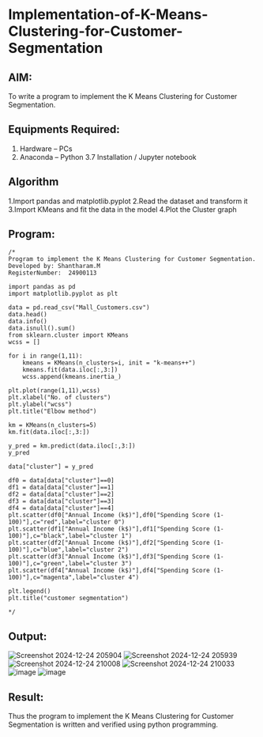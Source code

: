 # Implementation-of-K-Means-Clustering-for-Customer-Segmentation

## AIM:
To write a program to implement the K Means Clustering for Customer Segmentation.

## Equipments Required:
1. Hardware – PCs
2. Anaconda – Python 3.7 Installation / Jupyter notebook

## Algorithm
1.Import pandas and matplotlib.pyplot
2.Read the dataset and transform it
3.Import KMeans and fit the data in the model
4.Plot the Cluster graph

## Program:
```
/*
Program to implement the K Means Clustering for Customer Segmentation.
Developed by: Shantharam.M
RegisterNumber:  24900113

import pandas as pd
import matplotlib.pyplot as plt

data = pd.read_csv("Mall_Customers.csv")
data.head()
data.info()
data.isnull().sum()
from sklearn.cluster import KMeans
wcss = []

for i in range(1,11):
    kmeans = KMeans(n_clusters=i, init = "k-means++")
    kmeans.fit(data.iloc[:,3:])
    wcss.append(kmeans.inertia_)

plt.plot(range(1,11),wcss)
plt.xlabel("No. of clusters")
plt.ylabel("wcss")
plt.title("Elbow method")

km = KMeans(n_clusters=5)
km.fit(data.iloc[:,3:])

y_pred = km.predict(data.iloc[:,3:])
y_pred

data["cluster"] = y_pred

df0 = data[data["cluster"]==0]
df1 = data[data["cluster"]==1]
df2 = data[data["cluster"]==2]
df3 = data[data["cluster"]==3]
df4 = data[data["cluster"]==4]
plt.scatter(df0["Annual Income (k$)"],df0["Spending Score (1-100)"],c="red",label="cluster 0")
plt.scatter(df1["Annual Income (k$)"],df1["Spending Score (1-100)"],c="black",label="cluster 1")
plt.scatter(df2["Annual Income (k$)"],df2["Spending Score (1-100)"],c="blue",label="cluster 2")
plt.scatter(df3["Annual Income (k$)"],df3["Spending Score (1-100)"],c="green",label="cluster 3")
plt.scatter(df4["Annual Income (k$)"],df4["Spending Score (1-100)"],c="magenta",label="cluster 4")

plt.legend()
plt.title("customer segmentation")

*/
```

## Output:
![Screenshot 2024-12-24 205904](https://github.com/user-attachments/assets/b8c500c3-9ed9-4b80-bfd7-e22348900c4d)
![Screenshot 2024-12-24 205939](https://github.com/user-attachments/assets/e7e4dc0d-2d25-4c10-ab0a-056b8c483b7d)
![Screenshot 2024-12-24 210008](https://github.com/user-attachments/assets/5a145bd4-1514-476a-b053-32d0d16e3759)
![Screenshot 2024-12-24 210033](https://github.com/user-attachments/assets/db74e8f3-ee84-4d78-b12a-7bf035e8079b)
![image](https://github.com/user-attachments/assets/410ad877-0b22-4dee-9502-63549d44140a)
![image](https://github.com/user-attachments/assets/67eaee6b-c012-468b-a1c0-48bea96c2d57)








## Result:
Thus the program to implement the K Means Clustering for Customer Segmentation is written and verified using python programming.
